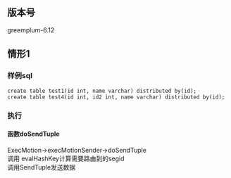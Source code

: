 ## 版本号  
greemplum-6.12 

## 情形1  

### 样例sql  

```
create table test1(id int, name varchar) distributed by(id);
create table test4(id int, id2 int, name varchar) distributed by(id);
```

### 执行  

#### 函数doSendTuple  

ExecMotion->execMotionSender->doSendTuple  
调用 evalHashKey计算需要路由到的segid  
调用SendTuple发送数据  
